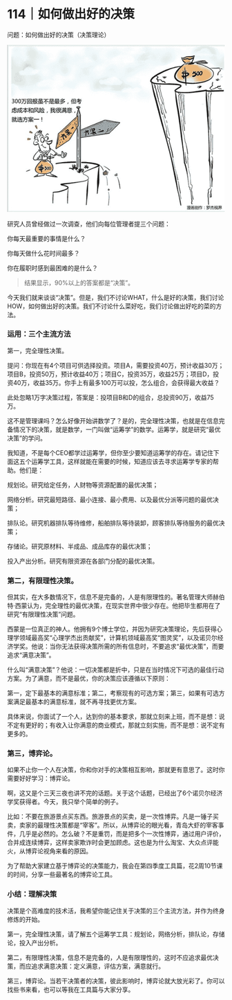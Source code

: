 # 114｜如何做出好的决策

问题：如何做出好的决策（决策理论）

![](img/fc33ef4c7adef0519d9da1fb4959ff7f.jpg)

研究人员曾经做过一次调查，他们向每位管理者提三个问题：

你每天最重要的事情是什么？

你每天做什么花时间最多？

你在履职时感到最困难的是什么？

> 结果显示，90%以上的答案都是“决策”。

今天我们就来谈谈“决策”。但是，我们不讨论WHAT，什么是好的决策，我们讨论HOW，如何做出好的决策。我们不讨论什么菜好吃，我们讨论做出好吃的菜的方法。

### 运用：三个主流方法

第一，完全理性决策。

提问：你现在有4个项目可供选择投资。项目A，需要投资40万，预计收益30万；项目B，投资50万，预计收益40万；项目C，投资35万，收益25万；项目D，投资40万，收益35万。你手上有最多100万可以投，怎么组合，会获得最大收益？

此处忽略1万字决策过程，答案是：投项目B和D的组合，总投资90万，收益75万。

这不是管理课吗？怎么好像开始讲数学了？是的，完全理性决策，也就是在信息完备情况下的决策，就是数学，一门叫做“运筹学”的数学。运筹学，就是研究“最优决策”的学问。

我知道，不是每个CEO都学过运筹学，但你至少要知道运筹学的存在。请记住下面这五个运筹学工具，这样就能在需要的时候，知道应该去寻求运筹学专家的帮助。他们是：

规划论。研究给定任务，人财物等资源配置的最优决策；

网络分析。研究最短路径、最小连接、最小费用、以及最优分派等问题的最优决策；

排队论。研究机器排队等待维修，船舶排队等待装卸，顾客排队等待服务的最优决策；

存储论。研究原材料、半成品、成品库存的最优决策；

投入产出分析。研究有限资源在各部门分配的最优决策。

### 第二，有限理性决策。

但其实，在大多数情况下，信息不是完备的，人是有限理性的。著名管理大师赫伯特·西蒙认为，完全理性的最优决策，在现实世界中很少存在。他把毕生都用在了研究“有限理性决策”问题。

西蒙是一位真正的神人。他拥有9个博士学位，并因为研究决策理论，先后获得心理学领域最高奖“心理学杰出贡献奖”，计算机领域最高奖“图灵奖”，以及诺贝尔经济学奖。他说：当你无法获得决策所需的所有信息时，不要追求“最优决策”，而要追求“满意决策”。

什么叫“满意决策”？他说：一切决策都是折中，只是在当时情况下可选的最佳行动方案。为了满意，而不是最优，你的决策应该遵循以下原则：

第一，定下最基本的满意标准；第二，考察现有的可选方案；第三，如果有可选方案满足最基本的满意标准，就不再寻找更优方案。

具体来说，你面试了一个人，达到你的基本要求，那就立刻来上班，而不是想：说不定有更好的；有收入让你满意的商业模式，那就立刻实施，而不是想：说不定有更多的。

### 第三，博弈论。

如果不止你一个人在决策，你和你对手的决策相互影响，那就更有意思了。这时你需要好好学习：博弈论。

啊，这又是个三天三夜也讲不完的话题。关于这个话题，已经出了6个诺贝尔经济学奖获得者。今天，我只举个简单的例子。

比如：不要在旅游景点买东西。旅游景点的买卖，是一次性博弈。凡是一锤子买卖，卖家的最理性决策都是“宰客”。所以，从博弈论的眼光看，青岛大虾的宰客事件，几乎是必然的。怎么破？不是重罚，而是把多个一次性博弈，通过用户评价，合并成连续博弈，这样卖家欺诈时会更加顾虑。这也是为什么淘宝、大众点评能火，从博弈论视角来看的原因。

为了帮助大家建立基于博弈论的决策能力，我会在第四季度工具篇，花2周10节课的时间，分享一些最著名的博弈论工具。

### 小结：理解决策

决策是个高难度的技术活，我希望你能记住关于决策的三个主流方法，并作为终身修炼的开始。

第一，完全理性决策，请了解五个运筹学工具：规划论，网络分析，排队论，存储论，投入产出分析。

第二，有限理性决策，信息不是完备的，人是有限理性的，这时不应追求最优决策，而应追求满意决策：定义满意，评估方案，满意就行。

第三，博弈论。当若干决策者的决策，彼此影响时，博弈论就大放光彩了。你可以找些书来看，也可以等我在工具篇与大家分享。